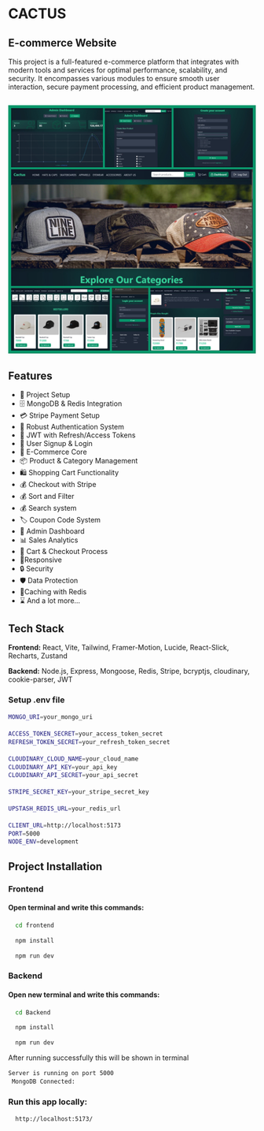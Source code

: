 
# CACTUS
## E-commerce Website

This project is a full-featured e-commerce platform that integrates with modern tools and services for optimal performance, scalability, and security. It encompasses various modules to ensure smooth user interaction, secure payment processing, and efficient product management.



##
![Demo App](/frontend/public/ss-for-readme.JPEG)



## Features


-   🚀 Project Setup
-   🗄️ MongoDB & Redis Integration
-   💳 Stripe Payment Setup
-   🔐 Robust Authentication System
-   🔑 JWT with Refresh/Access Tokens
-   📝 User Signup & Login
-   🛒 E-Commerce Core
-   📦 Product & Category Management
-   🛍️ Shopping Cart Functionality
-   💰 Checkout with Stripe
-   💰 Sort and Filter
-   💰 Search system
-   🏷️ Coupon Code System
-   👑 Admin Dashboard
-   📊 Sales Analytics
-   🛒 Cart & Checkout Process
-   🚀Responsive
-   🔒 Security
-   🛡️ Data Protection
-   🚀Caching with Redis
-   ⌛ And a lot more...




## Tech Stack

**Frontend:** React, Vite, Tailwind, Framer-Motion, Lucide, React-Slick, Recharts, Zustand

**Backend:** Node.js, Express, Mongoose, Redis, Stripe, bcryptjs, cloudinary, cookie-parser, JWT


### Setup .env file
```bash
MONGO_URI=your_mongo_uri

ACCESS_TOKEN_SECRET=your_access_token_secret
REFRESH_TOKEN_SECRET=your_refresh_token_secret

CLOUDINARY_CLOUD_NAME=your_cloud_name
CLOUDINARY_API_KEY=your_api_key
CLOUDINARY_API_SECRET=your_api_secret

STRIPE_SECRET_KEY=your_stripe_secret_key

UPSTASH_REDIS_URL=your_redis_url

CLIENT_URL=http://localhost:5173
PORT=5000
NODE_ENV=development
```

## Project Installation 
### Frontend
#### Open terminal and write this commands:
```bash
  cd frontend
```
```bash
  npm install
```
```bash
  npm run dev
```

### Backend
#### Open new terminal and write this commands:
```bash
  cd Backend
```
```bash
  npm install
```
```bash
  npm run dev
```
After running successfully this will be shown in terminal
```bash
Server is running on port 5000
 MongoDB Connected: 
```


### Run this app locally:

```bash
  http://localhost:5173/
```
    

